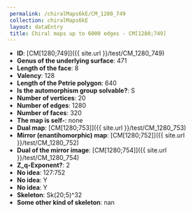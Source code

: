 ```yaml
--- 
 permalink: /chiralMaps6kE/CM_1280_749 
 collection: chiralMaps6kE
 layout: dataEntry
 title: Chiral maps up to 6000 edges - CM[1280;749]
---
```


- **ID**: [CM[1280;749]]({{ site.url }}/test/CM_1280_749)
- **Genus of the underlying surface**: 471
- **Length of the face**: 8
- **Valency**: 128
- **Length of the Petrie polygon**: 640
- **Is the automorphism group solvable?**: S
- **Number of vertices**: 20
- **Number of edges**: 1280
- **Number of faces**: 320
- **The map is self-**: none
- **Dual map**: [CM[1280;753]]({{ site.url }}/test/CM_1280_753)
- **Mirror (enantihomorphic) map**: [CM[1280;752]]({{ site.url }}/test/CM_1280_752)
- **Dual of the mirror image**: [CM[1280;754]]({{ site.url }}/test/CM_1280_754)
- **Z_q-Exponent?**: 2
- **No idea**:  127:752
- **No idea**: Y
- **No idea**: Y
- **Skeleton**: Sk(20;5)^32
- **Some other kind of skeleton**: nan
